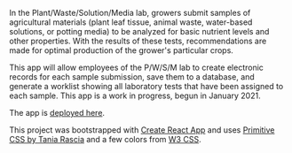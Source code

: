 In the Plant/Waste/Solution/Media lab, growers submit samples of agricultural materials (plant leaf tissue, animal waste, water-based solutions, or potting media)
to be analyzed for basic nutrient levels and other properties. With the results of these tests, recommendations are made for optimal production of the grower's
particular crops.

This app will allow employees of the P/W/S/M lab to create electronic records for each sample submission, save them to a database, and generate a worklist showing all
laboratory tests that have been assigned to each sample. This app is a work in progress, begun in January 2021.

The app is [deployed here](https://potterotherp.github.io/pwsm/index.html).

This project was bootstrapped with [Create React App](https://github.com/facebook/create-react-app) and uses [Primitive CSS by Tania Rascia](https://github.com/taniarascia/primitive) and a few colors from [W3 CSS](https://www.w3schools.com/w3css/w3css_color_classes.asp). 
